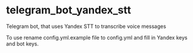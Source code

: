 # telegram_bot_yandex_stt
Telegram bot, that uses Yandex STT to transcribe voice messages


To use rename config.yml.example file to config.yml and fill in Yandex keys and bot keys.
